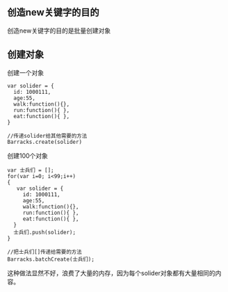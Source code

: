 
## 创造new关键字的目的
创造new关键字的目的是批量创建对象

## 创建对象
创建一个对象
```
var solider = {
  id: 1000111, 
  age:55,
  walk:function(){},
  run:function(){ },
  eat:function(){ },
}

//传递solider给其他需要的方法
Barracks.create(solider)

```

创建100个对象
```
var 士兵们 = [];
for(var i=0; i<99;i++)
{
   var solider = {
     id: 1000111, 
     age:55,
     walk:function(){},
     run:function(){ },
     eat:function(){ },  
  }
  士兵们.push(solider);
}
  
//把士兵们[]传递给需要的方法
Barracks.batchCreate(士兵们);

```

这种做法显然不好，浪费了大量的内存，因为每个solider对象都有大量相同的内容。








